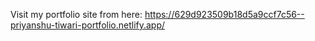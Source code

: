 Visit my portfolio site from here: https://629d923509b18d5a9ccf7c56--priyanshu-tiwari-portfolio.netlify.app/